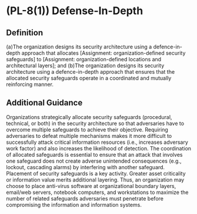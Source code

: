 
# (PL-8(1)) Defense-In-Depth

## Definition

(a)The organization designs its security architecture using a defence-in-depth approach that allocates [Assignment: organization-defined security safeguards] to [Assignment: organization-defined locations and architectural layers]; and
(b)The organization designs its security architecture using a defence-in-depth approach that ensures that the allocated security safeguards operate in a coordinated and mutually reinforcing manner.

## Additional Guidance

Organizations strategically allocate security safeguards (procedural, technical, or both) in the security architecture so that adversaries have to overcome multiple safeguards to achieve their objective. Requiring adversaries to defeat multiple mechanisms makes it more difficult to successfully attack critical information resources (i.e., increases adversary work factor) and also increases the likelihood of detection. The coordination of allocated safeguards is essential to ensure that an attack that involves one safeguard does not create adverse unintended consequences (e.g., lockout, cascading alarms) by interfering with another safeguard. Placement of security safeguards is a key activity. Greater asset criticality or information value merits additional layering. Thus, an organization may choose to place anti-virus software at organizational boundary layers, email/web servers, notebook computers, and workstations to maximize the number of related safeguards adversaries must penetrate before compromising the information and information systems.
